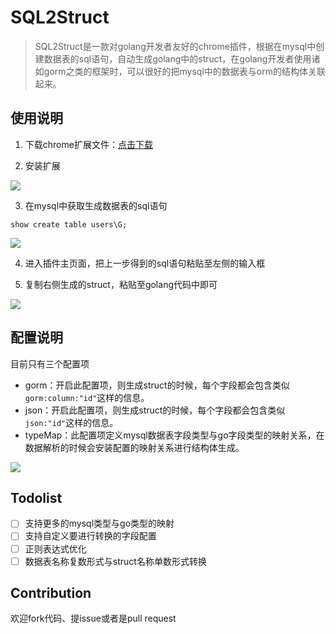 # SQL2Struct

> SQL2Struct是一款对golang开发者友好的chrome插件，根据在mysql中创建数据表的sql语句，自动生成golang中的struct，在golang开发者使用诸如gorm之类的框架时，可以很好的把mysql中的数据表与orm的结构体关联起来。

## 使用说明

1. 下载chrome扩展文件：[点击下载](http://qiniu.idoubi.cc/sql2struct.crx)

2. 安装扩展

![](http://qiniu.idoubi.cc/install.png)

3. 在mysql中获取生成数据表的sql语句


`show create table users\G;`

![](http://qiniu.idoubi.cc/Sql.png)

4. 进入插件主页面，把上一步得到的sql语句粘贴至左侧的输入框

5. 复制右侧生成的struct，粘贴至golang代码中即可

![](http://qiniu.idoubi.cc/plugin)

## 配置说明

目前只有三个配置项

- gorm：开启此配置项，则生成struct的时候，每个字段都会包含类似`gorm:column:"id"`这样的信息。
- json：开启此配置项，则生成struct的时候，每个字段都会包含类似`json:"id"`这样的信息。
- typeMap：此配置项定义mysql数据表字段类型与go字段类型的映射关系，在数据解析的时候会安装配置的映射关系进行结构体生成。

![](http://qiniu.idoubi.cc/options)

## Todolist

- [ ] 支持更多的mysql类型与go类型的映射
- [ ] 支持自定义要进行转换的字段配置
- [ ] 正则表达式优化
- [ ] 数据表名称复数形式与struct名称单数形式转换

## Contribution

欢迎fork代码、提issue或者是pull request

